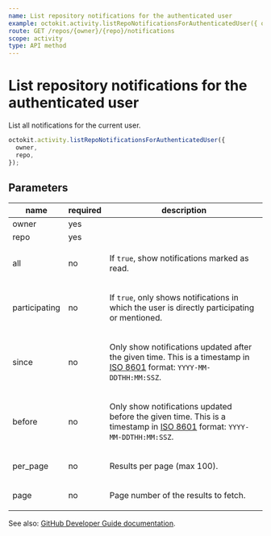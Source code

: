 ```yaml
---
name: List repository notifications for the authenticated user
example: octokit.activity.listRepoNotificationsForAuthenticatedUser({ owner, repo })
route: GET /repos/{owner}/{repo}/notifications
scope: activity
type: API method
---
```


# List repository notifications for the authenticated user

List all notifications for the current user.

```js
octokit.activity.listRepoNotificationsForAuthenticatedUser({
  owner,
  repo,
});
```

## Parameters

<table>
  <thead>
    <tr>
      <th>name</th>
      <th>required</th>
      <th>description</th>
    </tr>
  </thead>
  <tbody>
    <tr><td>owner</td><td>yes</td><td>

</td></tr>
<tr><td>repo</td><td>yes</td><td>

</td></tr>
<tr><td>all</td><td>no</td><td>

If `true`, show notifications marked as read.

</td></tr>
<tr><td>participating</td><td>no</td><td>

If `true`, only shows notifications in which the user is directly participating or mentioned.

</td></tr>
<tr><td>since</td><td>no</td><td>

Only show notifications updated after the given time. This is a timestamp in [ISO 8601](https://en.wikipedia.org/wiki/ISO_8601) format: `YYYY-MM-DDTHH:MM:SSZ`.

</td></tr>
<tr><td>before</td><td>no</td><td>

Only show notifications updated before the given time. This is a timestamp in [ISO 8601](https://en.wikipedia.org/wiki/ISO_8601) format: `YYYY-MM-DDTHH:MM:SSZ`.

</td></tr>
<tr><td>per_page</td><td>no</td><td>

Results per page (max 100).

</td></tr>
<tr><td>page</td><td>no</td><td>

Page number of the results to fetch.

</td></tr>
  </tbody>
</table>

See also: [GitHub Developer Guide documentation](https://docs.github.com/rest/reference/activity#list-repository-notifications-for-the-authenticated-user).
